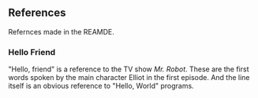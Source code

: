 ## References

Refernces made in the REAMDE.

### Hello Friend

"Hello, friend" is a reference to the TV show _Mr. Robot_. These are the first words spoken by the main character Elliot in the first episode. And the line itself is an obvious reference to "Hello, World" programs.

